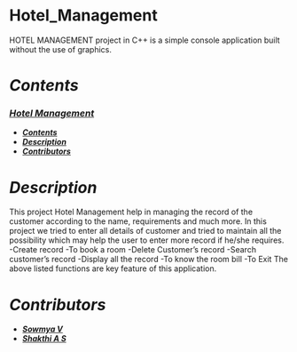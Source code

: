 # Hotel_Management 
 HOTEL MANAGEMENT project in C++ is a simple console application built without the use of graphics. 
# _Contents_

###  [**_Hotel Management_**](#hotel-management)
  - [**_Contents_**](#contents)
  - [**_Description_**](#description)
  - [**_Contributors_**](#contributors)
 
# _Description_
This project Hotel Management help in managing the record of the customer according to the name, requirements and much more. In this project we tried to enter all details of customer and tried to maintain all the possibility which may help the user to enter more record if he/she requires.
-Create record
-To book a room
-Delete Customer’s record
-Search customer’s record
-Display all the record
-To know the room bill
-To Exit
The above listed functions are key feature of this application.

# _Contributors_

- [**_Sowmya V_**](https://github.com/vsowmyasv)
- [**_Shakthi A S_**](https://github.com/shakthi-26)





